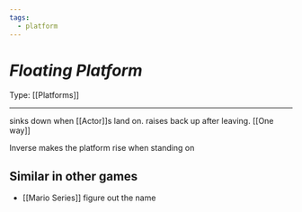 ```yaml
---
tags:
  - platform
---
```

# _Floating Platform_

Type: [[Platforms]]

----


sinks down when [[Actor]]s land on. raises back up after leaving. [[One way]]

Inverse makes the platform rise when standing on

## Similar in other games

* [[Mario Series]] figure out the name